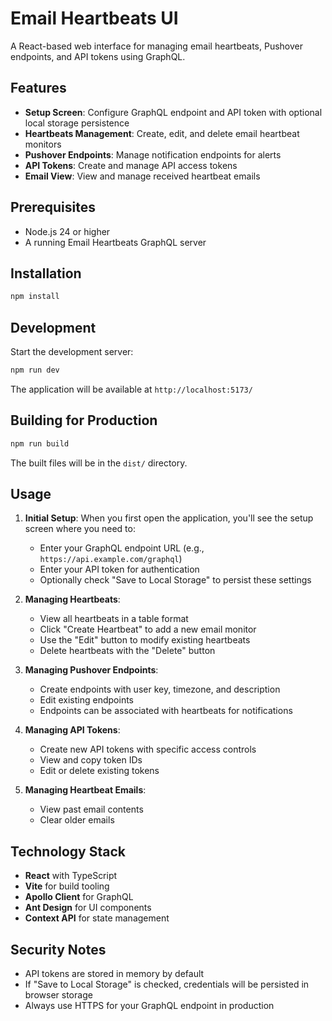 # Email Heartbeats UI

A React-based web interface for managing email heartbeats, Pushover endpoints, and API tokens using GraphQL.

## Features

- **Setup Screen**: Configure GraphQL endpoint and API token with optional local storage persistence
- **Heartbeats Management**: Create, edit, and delete email heartbeat monitors
- **Pushover Endpoints**: Manage notification endpoints for alerts
- **API Tokens**: Create and manage API access tokens
- **Email View**: View and manage received heartbeat emails

## Prerequisites

- Node.js 24 or higher
- A running Email Heartbeats GraphQL server

## Installation

```bash
npm install
```

## Development

Start the development server:

```bash
npm run dev
```

The application will be available at `http://localhost:5173/`

## Building for Production

```bash
npm run build
```

The built files will be in the `dist/` directory.

## Usage

1. **Initial Setup**: When you first open the application, you'll see the setup screen where you need to:
   - Enter your GraphQL endpoint URL (e.g., `https://api.example.com/graphql`)
   - Enter your API token for authentication
   - Optionally check "Save to Local Storage" to persist these settings

2. **Managing Heartbeats**: 
   - View all heartbeats in a table format
   - Click "Create Heartbeat" to add a new email monitor
   - Use the "Edit" button to modify existing heartbeats
   - Delete heartbeats with the "Delete" button

3. **Managing Pushover Endpoints**:
   - Create endpoints with user key, timezone, and description
   - Edit existing endpoints
   - Endpoints can be associated with heartbeats for notifications

4. **Managing API Tokens**:
   - Create new API tokens with specific access controls
   - View and copy token IDs
   - Edit or delete existing tokens

5. **Managing Heartbeat Emails**:
   - View past email contents
   - Clear older emails

## Technology Stack

- **React** with TypeScript
- **Vite** for build tooling
- **Apollo Client** for GraphQL
- **Ant Design** for UI components
- **Context API** for state management

## Security Notes

- API tokens are stored in memory by default
- If "Save to Local Storage" is checked, credentials will be persisted in browser storage
- Always use HTTPS for your GraphQL endpoint in production
